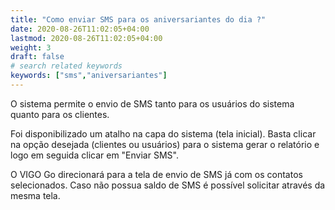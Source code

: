 ```yaml
---
title: "Como enviar SMS para os aniversariantes do dia ?"
date: 2020-08-26T11:02:05+04:00
lastmod: 2020-08-26T11:02:05+04:00
weight: 3
draft: false
# search related keywords
keywords: ["sms","aniversariantes"]
---
```


O sistema permite o envio de SMS tanto para os usuários do sistema quanto para os clientes.

Foi disponibilizado um atalho na capa do sistema (tela inicial). Basta clicar na opção desejada (clientes ou usuários) para o sistema gerar o relatório e logo em seguida clicar em "Enviar SMS".

O VIGO Go direcionará para a tela de envio de SMS já com os contatos selecionados. Caso não possua saldo de SMS é possível solicitar através da mesma tela.
